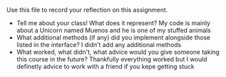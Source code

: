 Use this file to record your reflection on this assignment.

- Tell me about your class! What does it represent?
My code is mainly about a Unicorn named Muenos and he is one of my stuffed animals
- What additional methods (if any) did you implement alongside those listed in the interface?
I  didn't add any additional methods
- What worked, what didn't, what advice would you give someone taking this course in the future?
Thankfully everything worked but I would definetly advice to work with a friend if you kepe getting stuck
